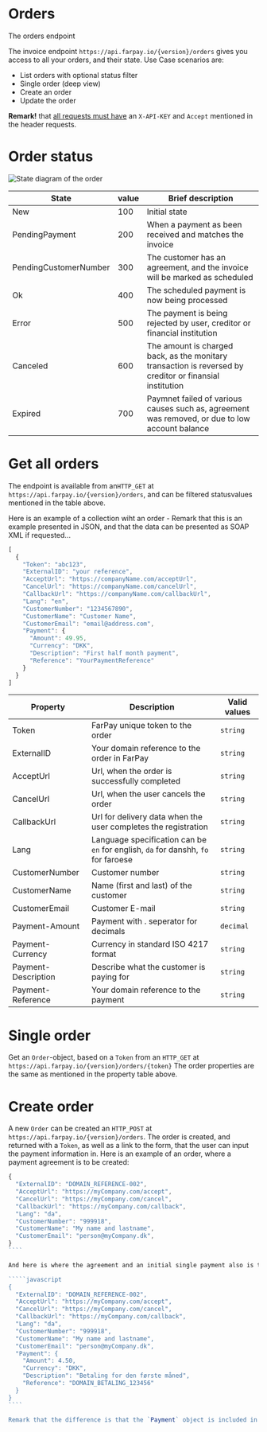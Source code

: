 
# Orders

The orders endpoint

The invoice endpoint `https://api.farpay.io/{version}/orders` gives you access to all your orders, and their state. Use Case scenarios are:
* List orders with optional status filter
* Single order (deep view)
* Create an order
* Update the order

**Remark!** that [all requests must have](All-Requests.md) an `X-API-KEY` and `Accept` mentioned in the header requests.

# Order status
![State diagram of the order](orderStates.png)

State                 | value | Brief description
----------------------|-------|------------------------------------------------
New                   | 100   | Initial state
PendingPayment        | 200   | When a payment as been received and matches the invoice 
PendingCustomerNumber | 300   | The customer has an agreement, and the invoice will be marked as scheduled
Ok                    | 400   | The scheduled payment is now being processed
Error                 | 500   | The payment is being rejected by user, creditor or financial institution
Canceled              | 600   | The amount is charged back, as the monitary transaction is reversed by creditor or finansial institution
Expired               | 700   | Paymnet failed of various causes such as, agreement was removed, or due to low account balance

# Get all orders
The endpoint is available from an`HTTP_GET` at `https://api.farpay.io/{version}/orders`, and can be filtered statusvalues mentioned in the table above.

Here is an example of a collection wiht an order - Remark that this is an example presented in JSON, and that the data can be presented as SOAP XML if requested...
````javascript
[
  {
    "Token": "abc123",
    "ExternalID": "your reference",
    "AcceptUrl": "https://companyName.com/acceptUrl",
    "CancelUrl": "https://companyName.com/cancelUrl",
    "CallbackUrl": "https://companyName.com/callbackUrl",
    "Lang": "en",
    "CustomerNumber": "1234567890",
    "CustomerName": "Customer Name",
    "CustomerEmail": "email@address.com",
    "Payment": {
      "Amount": 49.95,
      "Currency": "DKK",
      "Description": "First half month payment",
      "Reference": "YourPaymentReference"
    }
  }
]
````
Property | Description | Valid values
---------|-------------|--------------
Token    | FarPay unique token to the order | `string`
ExternalID | Your domain reference to the order in FarPay | `string`
AcceptUrl | Url, when the order is successfully completed | `string`
CancelUrl | Url, when the user cancels the order | `string`
CallbackUrl | Url for delivery data when the user completes the registration | `string`
Lang | Language specification can be `en` for english, `da` for danshh, `fo` for faroese | `string`
CustomerNumber | Customer number | `string`
CustomerName | Name (first and last) of the customer | `string`
CustomerEmail | Customer E-mail | `string`
Payment-Amount | Payment with . seperator for decimals | `decimal`
Payment-Currency | Currency in standard ISO 4217 format | `string`
Payment-Description | Describe what the customer is paying for | `string`
Payment-Reference | Your domain reference to the payment | `string`

# Single order
Get an `Order`-object, based on a `Token` from an `HTTP_GET` at `https://api.farpay.io/{version}/orders/{token}`
The order properties are the same as mentioned in the property table above.

# Create order
A new `Order` can be created an `HTTP_POST` at `https://api.farpay.io/{version}/orders`.
The order is created, and returned with a `Token`, as well as a link to the form, that the user can input the payment information in.
Here is an example of an order, where a payment agreement is to be created:
`````javascript
{
  "ExternalID": "DOMAIN_REFERENCE-002",
  "AcceptUrl": "https://myCompany.com/accept",
  "CancelUrl": "https://myCompany.com/cancel",
  "CallbackUrl": "https://myCompany.com/callback",
  "Lang": "da",
  "CustomerNumber": "999918",
  "CustomerName": "My name and lastname",
  "CustomerEmail": "person@myCompany.dk",
}
````

And here is where the agreement and an initial single payment also is to be created

`````javascript
{
  "ExternalID": "DOMAIN_REFERENCE-002",
  "AcceptUrl": "https://myCompany.com/accept",
  "CancelUrl": "https://myCompany.com/cancel",
  "CallbackUrl": "https://myCompany.com/callback",
  "Lang": "da",
  "CustomerNumber": "999918",
  "CustomerName": "My name and lastname",
  "CustomerEmail": "person@myCompany.dk",
  "Payment": {
    "Amount": 4.50,
    "Currency": "DKK",
    "Description": "Betaling for den første måned",
    "Reference": "DOMAIN_BETALING_123456"
  }
}
````

Remark that the difference is that the `Payment` object is included in the second request object.
